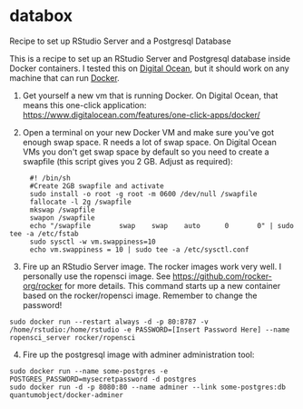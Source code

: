 # databox
Recipe to set up RStudio Server and a Postgresql Database

This is a recipe to set up an RStudio Server and Postgresql database inside Docker containers. I tested this on [Digital Ocean](www.digitalocean.com), but it should work on any machine that can run [Docker](www.docker.com).

1. Get yourself a new vm that is running Docker. On Digital Ocean, that means this one-click application: https://www.digitalocean.com/features/one-click-apps/docker/

2. Open a terminal on your new Docker VM and make sure you've got enough swap space. R needs a lot of swap space. On Digital Ocean VMs you don't get swap space by default so you need to create a swapfile (this script gives you 2 GB. Adjust as required):

```
     #! /bin/sh
     #Create 2GB swapfile and activate
     sudo install -o root -g root -m 0600 /dev/null /swapfile
     fallocate -l 2g /swapfile
     mkswap /swapfile
     swapon /swapfile
     echo "/swapfile       swap    swap    auto      0       0" | sudo tee -a /etc/fstab
     sudo sysctl -w vm.swappiness=10
     echo vm.swappiness = 10 | sudo tee -a /etc/sysctl.conf
```

3. Fire up an RStudio Server image. The rocker images work very well. I personally use the ropensci image. See https://github.com/rocker-org/rocker for more details. This command starts up a new container based on the rocker/ropensci image. Remember to change the password!

```
sudo docker run --restart always -d -p 80:8787 -v /home/rstudio:/home/rstudio -e PASSWORD=[Insert Password Here] --name ropensci_server rocker/ropensci
```

4. Fire up the postgresql image with adminer administration tool:

```
sudo docker run --name some-postgres -e POSTGRES_PASSWORD=mysecretpassword -d postgres
sudo docker run -d -p 8080:80 --name adminer --link some-postgres:db quantumobject/docker-adminer
```



